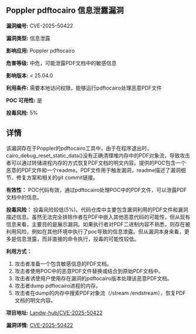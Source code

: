 ## Poppler pdftocairo 信息泄露漏洞

**漏洞编号:** CVE-2025-50422

**漏洞类型:** 信息泄露

**影响应用:** Poppler pdftocairo

**危害等级:** 中危，可能泄露PDF文档中的敏感信息

**影响版本:** < 25.04.0

**利用条件:** 需要本地访问权限，能够运行pdftocairo处理恶意PDF文件

**POC 可用性:** 是

**投毒风险:** 5%

## 详情

该漏洞存在于Poppler的pdftocairo工具中，由于在程序退出时，cairo_debug_reset_static_data()没有正确清理堆内存中的PDF对象流，导致攻击者可以通过转储进程内存的方式恢复PDF文档的明文内容。提供的POC包含一个恶意的PDF文件和一个readme。PDF文件用于触发漏洞，readme描述了漏洞细节、修复方案和相关的git commit链接。

**有效性：** POC代码有效，通过pdftocairo处理POC中的PDF文件，可以泄露PDF文档中的信息。

**投毒风险：** 投毒风险较低(5%)。代码仓库中主要包含漏洞利用的PDF文件和漏洞描述信息。虽然无法完全排除作者在PDF中嵌入其他恶意代码的可能性，但从现有信息来看，主要目的是展示漏洞。如果执行者对PDF二进制内容不熟悉，则存在被利用风险，例如在其他环境中执行了poc导致的信息泄露。但从漏洞本身来看，更多是信息泄露，而非直接的命令执行，投毒的可能性较低。

**利用方式：**
1.  攻击者准备一个包含敏感信息的PDF文档。
2.  攻击者使用POC中的恶意PDF文件替换或结合到原始PDF文档中。
3.  攻击者诱使用户使用存在漏洞的pdftocairo版本处理该恶意PDF文档。
4.  攻击者dump pdftocairo进程的内存。
5.  攻击者在dump的内存中搜索PDF对象流（/stream /endstream），恢复PDF文档的明文内容。

**项目地址:** [Landw-hub/CVE-2025-50422](https://github.com/Landw-hub/CVE-2025-50422)

**漏洞详情:** [CVE-2025-50422](https://nvd.nist.gov/vuln/detail/CVE-2025-50422)